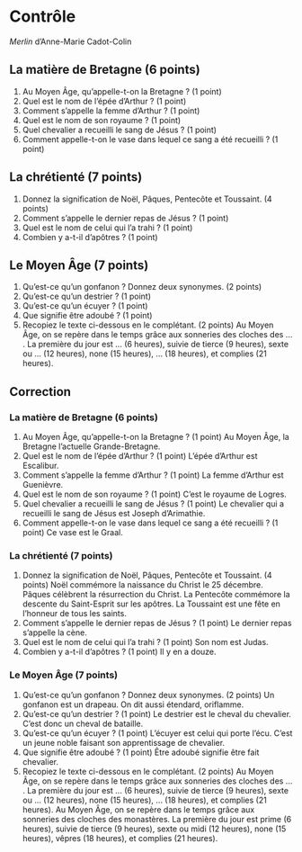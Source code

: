 # Contrôle
*Merlin* d’Anne-Marie Cadot-Colin

## La matière de Bretagne (6 points)

1. Au Moyen Âge, qu’appelle-t-on la Bretagne ? (1 point)
2. Quel est le nom de l’épée d’Arthur ? (1 point)
3. Comment s’appelle la femme d’Arthur ? (1 point)
4. Quel est le nom de son royaume ? (1 point)
5. Quel chevalier a recueilli le sang de Jésus ? (1 point)
6. Comment appelle-t-on le vase dans lequel ce sang a été recueilli ? (1 point)

## La chrétienté (7 points)

1. Donnez la signification de Noël, Pâques, Pentecôte et Toussaint. (4 points)
2. Comment s’appelle le dernier repas de Jésus ? (1 point)
3. Quel est le nom de celui qui l’a trahi ? (1 point)
4. Combien y a-t-il d’apôtres ? (1 point)

## Le Moyen Âge (7 points)

1. Qu’est-ce qu’un gonfanon ? Donnez deux synonymes. (2 points)
2. Qu’est-ce qu’un destrier ? (1 point)
3. Qu’est-ce qu’un écuyer ? (1 point)
4. Que signifie être adoubé ? (1 point)
5. Recopiez le texte ci-dessous en le complétant.  (2 points)
Au Moyen Âge, on se repère dans le temps grâce aux sonneries des cloches des ... . La première du jour est ... (6 heures), suivie de tierce (9 heures), sexte ou ... (12 heures),  none (15 heures), ... (18 heures), et complies (21 heures).

## Correction

### La matière de Bretagne (6 points)

1. Au Moyen Âge, qu’appelle-t-on la Bretagne ? (1 point)
Au Moyen Âge, la Bretagne l’actuelle Grande-Bretagne.
2. Quel est le nom de l’épée d’Arthur ? (1 point)
L’épée d’Arthur est Escalibur.
3. Comment s’appelle la femme d’Arthur ? (1 point)
La femme d’Arthur est Guenièvre.
4. Quel est le nom de son royaume ? (1 point)
C’est le royaume de Logres.
5. Quel chevalier a recueilli le sang de Jésus ? (1 point)
Le chevalier qui a recueilli le sang de Jésus est Joseph d’Arimathie.
6. Comment appelle-t-on le vase dans lequel ce sang a été recueilli ? (1 point)
Ce vase est le Graal.

###  La chrétienté (7 points)

1. Donnez la signification de Noël, Pâques, Pentecôte et Toussaint. (4 points)
Noël commémore la naissance du Christ le 25 décembre.
Pâques célèbrent la résurrection du Christ.
La Pentecôte commémore la descente du Saint-Esprit sur les apôtres.
La Toussaint est une fête en l’honneur de tous les saints.
2. Comment s’appelle le dernier repas de Jésus ? (1 point)
Le dernier repas s’appelle la cène.
3. Quel est le nom de celui qui l’a trahi ? (1 point)
Son nom est Judas.
4. Combien y a-t-il d’apôtres ? (1 point)
Il y en a douze.

### Le Moyen Âge (7 points)

1. Qu’est-ce qu’un gonfanon ? Donnez deux synonymes. (2 points)
Un gonfanon est un drapeau. On dit aussi étendard, oriflamme.
2. Qu’est-ce qu’un destrier ? (1 point)
Le destrier est le cheval du chevalier. C’est donc un cheval de bataille.
3. Qu’est-ce qu’un écuyer ? (1 point)
L’écuyer est celui qui porte l’écu. C’est un jeune noble faisant son apprentissage de chevalier.
4. Que signifie être adoubé ? (1 point)
Être adoubé signifie être fait chevalier.
5. Recopiez le texte ci-dessous en le complétant.  (2 points)
Au Moyen Âge, on se repère dans le temps grâce aux sonneries des cloches des ... . La première du jour est ... (6 heures), suivie de tierce (9 heures), sexte ou ... (12 heures),  none (15 heures), ... (18 heures), et complies (21 heures).
Au Moyen Âge, on se repère dans le temps grâce aux sonneries des cloches des monastères. La première du jour est prime (6 heures), suivie de tierce (9 heures), sexte ou midi (12 heures),  none (15 heures), vêpres (18 heures), et complies (21 heures).


